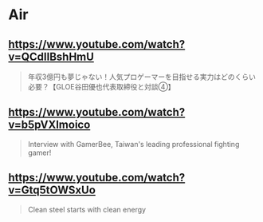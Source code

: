 # Air

## https://www.youtube.com/watch?v=QCdIlBshHmU

>  年収3億円も夢じゃない！人気プロゲーマーを目指せる実力はどのくらい必要？【GLOE谷田優也代表取締役と対談④】

## https://www.youtube.com/watch?v=b5pVXImoico

> Interview with GamerBee, Taiwan's leading professional fighting gamer! 

## https://www.youtube.com/watch?v=Gtq5tOWSxUo 

> Clean steel starts with clean energy 
